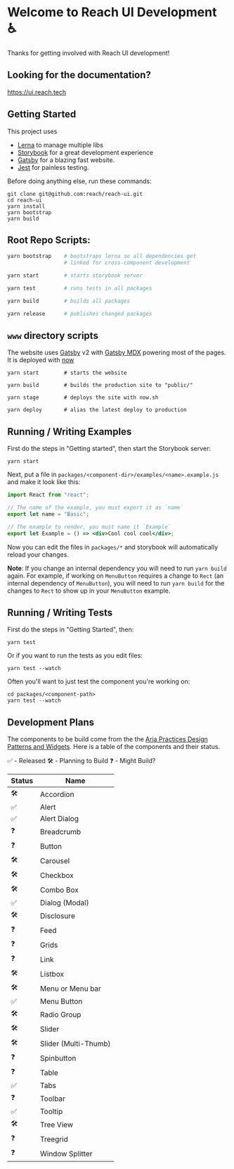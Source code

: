 # Welcome to Reach UI Development ♿️

Thanks for getting involved with Reach UI development!

## Looking for the documentation?

https://ui.reach.tech

## Getting Started

This project uses

- [Lerna](https://lernajs.io/) to manage multiple libs
- [Storybook](https://storybook.js.org/) for a great development experience
- [Gatsby](https://gatsbyjs.org/) for a blazing fast website.
- [Jest](https://jestjs.io/) for painless testing.

Before doing anything else, run these commands:

```
git clone git@github.com:reach/reach-ui.git
cd reach-ui
yarn install
yarn bootstrap
yarn build
```

## Root Repo Scripts:

```sh
yarn bootstrap    # bootstraps lerna so all dependencies get
                  # linked for cross-component development

yarn start        # starts storybook server

yarn test         # runs tests in all packages

yarn build        # builds all packages

yarn release      # publishes changed packages
```

## `www` directory scripts

The website uses [Gatsby](https://gatsbyjs.org) v2 with [Gatsby MDX](https://github.com/ChristopherBiscardi/gatsby-mdx) powering most of the pages. It is deployed with [now](https://now.sh)

```
yarn start        # starts the website

yarn build        # builds the production site to "public/"

yarn stage        # deploys the site with now.sh

yarn deploy       # alias the latest deploy to production
```

## Running / Writing Examples

First do the steps in "Getting started", then start the Storybook server:

```
yarn start
```

Next, put a file in `packages/<component-dir>/examples/<name>.example.js` and make it look like this:

```jsx
import React from "react";

// The name of the example, you must export it as `name`
export let name = "Basic";

// The example to render, you must name it `Example`
export let Example = () => <div>Cool cool cool</div>;
```

Now you can edit the files in `packages/*` and storybook will automatically reload your changes.

**Note**: If you change an internal dependency you will need to run `yarn build` again. For example, if working on `MenuButton` requires a change to `Rect` (an internal dependency of `MenuButton`), you will need to run `yarn build` for the changes to `Rect` to show up in your `MenuButton` example.

## Running / Writing Tests

First do the steps in "Getting Started", then:

```
yarn test
```

Or if you want to run the tests as you edit files:

```
yarn test --watch
```

Often you'll want to just test the component you're working on:

```
cd packages/<component-path>
yarn test --watch
```

## Development Plans

The components to be build come from the the [Aria Practices Design Patterns and Widgets](https://www.w3.org/TR/wai-aria-practices-1.1). Here is a table of the components and their status.

✅ - Released
🛠 - Planning to Build
❓ - Might Build?

| Status | Name                 |
| ------ | -------------------- |
| 🛠      | Accordion            |
| ✅     | Alert                |
| ✅     | Alert Dialog         |
| ❓     | Breadcrumb           |
| ❓     | Button               |
| 🛠      | Carousel             |
| 🛠      | Checkbox             |
| 🛠      | Combo Box            |
| ✅     | Dialog (Modal)       |
| 🛠      | Disclosure           |
| ❓     | Feed                 |
| ❓     | Grids                |
| ❓     | Link                 |
| 🛠      | Listbox              |
| 🛠      | Menu or Menu bar     |
| ✅     | Menu Button          |
| 🛠      | Radio Group          |
| 🛠      | Slider               |
| 🛠      | Slider (Multi-Thumb) |
| ❓     | Spinbutton           |
| ❓     | Table                |
| ✅     | Tabs                 |
| ❓     | Toolbar              |
| ✅     | Tooltip              |
| 🛠      | Tree View            |
| ❓     | Treegrid             |
| ❓     | Window Splitter      |
